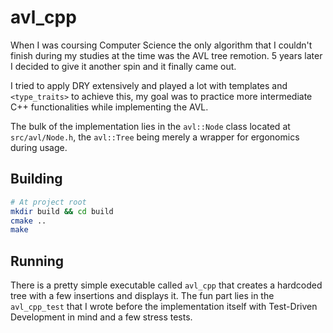 # avl_cpp

When I was coursing Computer Science the only algorithm that I couldn't finish during my studies at the time was the AVL tree remotion. 5 years later I decided to give it another spin and it finally came out.

I tried to apply DRY extensively and played a lot with templates and `<type_traits>` to achieve this, my goal was to practice more intermediate C++ functionalities while implementing the AVL.

The bulk of the implementation lies in the `avl::Node` class located at `src/avl/Node.h`, the `avl::Tree` being merely a wrapper for ergonomics during usage.

## Building

```bash
# At project root
mkdir build && cd build
cmake ..
make
```

## Running
There is a pretty simple executable called `avl_cpp` that creates a hardcoded tree with a few insertions and displays it. The fun part lies in the `avl_cpp_test` that I wrote before the implementation itself with Test-Driven Development in mind and a few stress tests.
